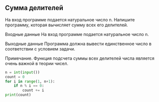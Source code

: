 ## Сумма делителей
На вход программе подается натуральное число n. Напишите программу, которая вычисляет сумму всех его делителей.

Входные данные
На вход программе подается натуральное число n.

Выходные данные
Программа должна вывести единственное число в соответствии с условием задачи.

Примечание. Функция подсчета суммы всех делителей числа является очень важной в теории чисел.

```python
n = int(input())
count = 0
for i in range(1, n+1):
    if n % i == 0:
        count += i
print(count)
```